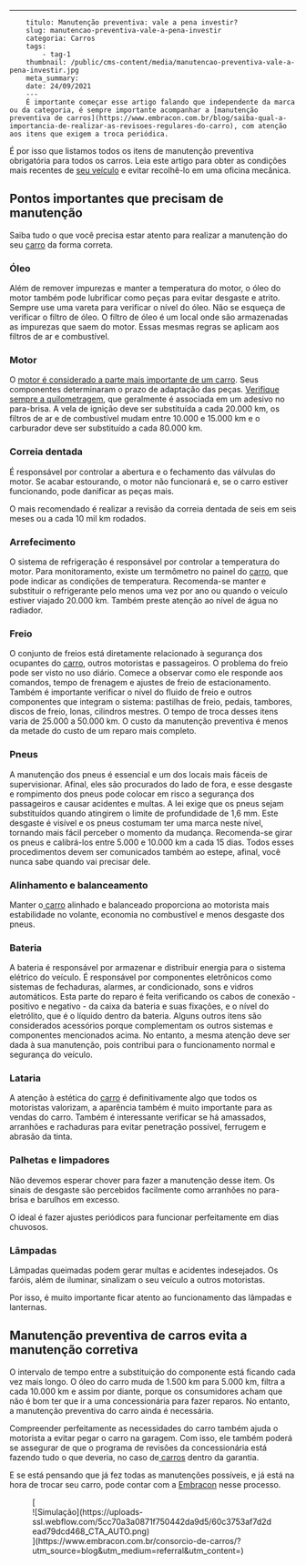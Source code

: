---
        titulo: Manutenção preventiva: vale a pena investir?
        slug: manutencao-preventiva-vale-a-pena-investir
        categoria: Carros
        tags:
            - tag-1
        thumbnail: /public/cms-content/media/manutencao-preventiva-vale-a-pena-investir.jpg
        meta_summary: 
        date: 24/09/2021
        ---
        É importante começar esse artigo falando que independente da marca ou da categoria, é sempre importante acompanhar a [manutenção preventiva de carros](https://www.embracon.com.br/blog/saiba-qual-a-importancia-de-realizar-as-revisoes-regulares-do-carro), com atenção aos itens que exigem a troca periódica.

É por isso que listamos todos os itens de manutenção preventiva obrigatória para todos os carros. Leia este artigo para obter as condições mais recentes de [seu veículo](https://www.embracon.com.br/blog/guia-de-como-transferir-veiculo) e evitar recolhê-lo em uma oficina mecânica.

Pontos importantes que precisam de manutenção 
----------------------------------------------

Saiba tudo o que você precisa estar atento para realizar a manutenção do seu [carro](https://www.embracon.com.br/blog/carro-manual-ou-automatico-qual-e-a-melhor-opcao) da forma correta.

### Óleo 

Além de remover impurezas e manter a temperatura do motor, o óleo do motor também pode lubrificar como peças para evitar desgaste e atrito. Sempre use uma vareta para verificar o nível do óleo. Não se esqueça de verificar o filtro de óleo. O filtro de óleo é um local onde são armazenadas as impurezas que saem do motor. Essas mesmas regras se aplicam aos filtros de ar e combustível.

### Motor 

O [motor é considerado a parte mais importante de um carro](https://www.embracon.com.br/blog/entenda-como-funciona-um-carro-com-motor-turbo). Seus componentes determinaram o prazo de adaptação das peças. [Verifique sempre a quilometragem](https://www.embracon.com.br/blog/8-detalhes-para-prestar-atencao-na-hora-de-comprar-um-carro), que geralmente é associada em um adesivo no para-brisa. A vela de ignição deve ser substituída a cada 20.000 km, os filtros de ar e de combustível mudam entre 10.000 e 15.000 km e o carburador deve ser substituído a cada 80.000 km.

### Correia dentada 

É responsável por controlar a abertura e o fechamento das válvulas do motor. Se acabar estourando, o motor não funcionará e, se o carro estiver funcionando, pode danificar as peças mais.

O mais recomendado é realizar a revisão da correia dentada de seis em seis meses ou a cada 10 mil km rodados.

### Arrefecimento 

O sistema de refrigeração é responsável por controlar a temperatura do motor. Para monitoramento, existe um termômetro no painel do [carro](https://www.embracon.com.br/blog/8-detalhes-para-prestar-atencao-na-hora-de-comprar-um-carro), que pode indicar as condições de temperatura. Recomenda-se manter e substituir o refrigerante pelo menos uma vez por ano ou quando o veículo estiver viajado 20.000 km. Também preste atenção ao nível de água no radiador.

### Freio 

O conjunto de freios está diretamente relacionado à segurança dos ocupantes do [carro](https://www.embracon.com.br/blog/quer-trocar-de-carro-veja-como-o-consorcio-pode-te-ajudar), outros motoristas e passageiros. O problema do freio pode ser visto no uso diário. Comece a observar como ele responde aos comandos, tempo de frenagem e ajustes de freio de estacionamento. Também é importante verificar o nível do fluido de freio e outros componentes que integram o sistema: pastilhas de freio, pedais, tambores, discos de freio, lonas, cilindros mestres. O tempo de troca desses itens varia de 25.000 a 50.000 km. O custo da manutenção preventiva é menos da metade do custo de um reparo mais completo.

### Pneus 

A manutenção dos pneus é essencial e um dos locais mais fáceis de supervisionar. Afinal, eles são procurados do lado de fora, e esse desgaste e rompimento dos pneus pode colocar em risco a segurança dos passageiros e causar acidentes e multas. A lei exige que os pneus sejam substituídos quando atingirem o limite de profundidade de 1,6 mm. Este desgaste é visível e os pneus costumam ter uma marca neste nível, tornando mais fácil perceber o momento da mudança. Recomenda-se girar os pneus e calibrá-los entre 5.000 e 10.000 km a cada 15 dias. Todos esses procedimentos devem ser comunicados também ao estepe, afinal, você nunca sabe quando vai precisar dele.

### Alinhamento e balanceamento 

Manter o[ carro](https://www.embracon.com.br/blog/carro-zero-ou-seminovo) alinhado e balanceado proporciona ao motorista mais estabilidade no volante, economia no combustível e menos desgaste dos pneus.

### Bateria 

A bateria é responsável por armazenar e distribuir energia para o sistema elétrico do veículo. É responsável por componentes eletrônicos como sistemas de fechaduras, alarmes, ar condicionado, sons e vidros automáticos. Esta parte do reparo é feita verificando os cabos de conexão - positivo e negativo - da caixa da bateria e suas fixações, e o nível do eletrólito, que é o líquido dentro da bateria. Alguns outros itens são considerados acessórios porque complementam os outros sistemas e componentes mencionados acima. No entanto, a mesma atenção deve ser dada à sua manutenção, pois contribui para o funcionamento normal e segurança do veículo.

### Lataria 

A atenção à estética do [carro](https://www.embracon.com.br/blog/como-comprar-um-carro-seminovo-com-o-consorcio) é definitivamente algo que todos os motoristas valorizam, a aparência também é muito importante para as vendas do carro. Também é interessante verificar se há amassados, arranhões e rachaduras para evitar penetração possível, ferrugem e abrasão da tinta.

### Palhetas e limpadores 

Não devemos esperar chover para fazer a manutenção desse item. Os sinais de desgaste são percebidos facilmente como arranhões no para-brisa e barulhos em excesso.

O ideal é fazer ajustes periódicos para funcionar perfeitamente em dias chuvosos.

### Lâmpadas 

Lâmpadas queimadas podem gerar multas e acidentes indesejados. Os faróis, além de iluminar, sinalizam o seu veículo a outros motoristas.

Por isso, é muito importante ficar atento ao funcionamento das lâmpadas e lanternas.

Manutenção preventiva de carros evita a manutenção corretiva 
-------------------------------------------------------------

O intervalo de tempo entre a substituição do componente está ficando cada vez mais longo. O óleo do carro muda de 1.500 km para 5.000 km, filtra a cada 10.000 km e assim por diante, porque os consumidores acham que não é bom ter que ir a uma concessionária para fazer reparos. No entanto, a manutenção preventiva do carro ainda é necessária.

Compreender perfeitamente as necessidades do carro também ajuda o motorista a evitar pegar o carro na garagem. Com isso, ele também poderá se assegurar de que o programa de revisões da concessionária está fazendo tudo o que deveria, no caso de[ carros](https://www.embracon.com.br/blog/saiba-o-que-considerar-para-escolher-o-carro-ideal) dentro da garantia.

E se está pensando que já fez todas as manutenções possíveis, e já está na hora de trocar seu carro, pode contar com a [Embracon](https://www.embracon.com.br/) nesse processo.

<figure class="w-richtext-figure-type-image w-richtext-align-center">[<div>![Simulação](https://uploads-ssl.webflow.com/5cc70a3a0871f750442da9d5/60c3753af7d2dead79dcd468_CTA_AUTO.png)</div>](https://www.embracon.com.br/consorcio-de-carros/?utm_source=blog&utm_medium=referral&utm_content=)</figure>
        